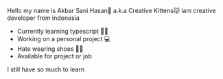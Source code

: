 Hello my name is Akbar Sani Hasan👨 a.k.a Creative Kittens😽 iam creative developer from indonesia 

- Currently learning typescript 🧑‍💻
- Working on a personal project 💻
- Hate wearing shoes 👠🚫
- Available for project or job

I still have so much to learn
